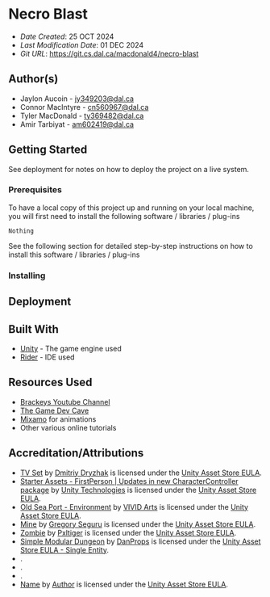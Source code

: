 # Necro Blast 

* *Date Created*: 25 OCT 2024
* *Last Modification Date*: 01 DEC 2024
* *Git URL*: <https://git.cs.dal.ca/macdonald4/necro-blast>

## Author(s)

* Jaylon Aucoin - jy349203@dal.ca
* Connor MacIntyre - cn560967@dal.ca
* Tyler MacDonald - ty369482@dal.ca 
* Amir Tarbiyat - am602419@dal.ca


## Getting Started

See deployment for notes on how to deploy the project on a live system.

### Prerequisites

To have a local copy of this project up and running on your local machine, you will first need to install the following software / libraries / plug-ins

```
Nothing
```

See the following section for detailed step-by-step instructions on how to install this software / libraries / plug-ins

### Installing

## Deployment

## Built With

* [Unity](https://docs.unity3d.com/Manual/index.html) - The game engine used
* [Rider](https://www.jetbrains.com/help/rider/Introduction.html) - IDE used

## Resources Used

* [Brackeys Youtube Channel](https://www.youtube.com/channel/UCYbK_tjZ2OrIZFBvU6CCMiA)
* [The Game Dev Cave](https://www.youtube.com/@thegamedevcave)
* [Mixamo](https://www.mixamo.com/#/) for animations
* Other various online tutorials

## Accreditation/Attributions

* [TV Set](https://assetstore.unity.com/packages/3d/props/electronics/tv-set-26193) by [Dmitriy Dryzhak](https://assetstore.unity.com/publishers/10181) is licensed under the [Unity Asset Store EULA](https://unity.com/legal/as-terms).
* [Starter Assets - FirstPerson | Updates in new CharacterController package](https://assetstore.unity.com/packages/essentials/starter-assets-firstperson-updates-in-new-charactercontroller-pa-196525) by [Unity Technologies](https://assetstore.unity.com/publishers/1) is licensed under the [Unity Asset Store EULA](https://unity.com/legal/as-terms).
* [Old Sea Port - Environment](https://assetstore.unity.com/packages/3d/environments/old-sea-port-environment-36897) by [VIVID Arts](https://assetstore.unity.com/publishers/13385) is licensed under the [Unity Asset Store EULA](https://unity.com/legal/as-terms).
* [Mine](https://assetstore.unity.com/packages/3d/environments/dungeons/mine-92461) by [Gregory Seguru](https://assetstore.unity.com/publishers/12719) is licensed under the [Unity Asset Store EULA](https://unity.com/legal/as-terms).
* [Zombie](https://assetstore.unity.com/packages/3d/characters/humanoids/zombie-30232) by [Pxltiger](https://assetstore.unity.com/publishers/11247) is licensed under the [Unity Asset Store EULA](https://unity.com/legal/as-terms).
* [Simple Modular Dungeon](https://assetstore.unity.com/packages/3d/environments/dungeons/simple-modular-dungeon-259641) by [DanProps](https://assetstore.unity.com/publishers/69920) is licensed under the [Unity Asset Store EULA - Single Entity](https://unity.com/legal/as-terms).
* .
* .
* .
* [Name](URL) by [Author](ProfileURL) is licensed under the [Unity Asset Store EULA](https://unity.com/legal/as-terms).